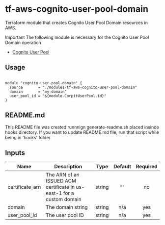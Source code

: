 
# tf-aws-cognito-user-pool-domain

Terraform module that creates Cognito User Pool Domain resources in AWS.

Important
  The following module is necessary for the Cognito User Pool Domain operation

* [Cognito User Pool](https://registry.terraform.io/modules/corpit-consulting-public/cognito-user-pool/aws/0.1.0)
## Usage

```hcl

module "cognito-user-pool-domain" {
  source       = "./modules/tf-aws-cognito-user-pool-domain"
  domain       = "my-domain"
  user_pool_id = "${module.CorpitUserPool.id}"
}

```

## README.md
This README file was created runnnign generate-readme.sh placed insinde hooks directory.
If you want to update README.md file, run that script while being in 'hooks' folder.
## Inputs

| Name | Description | Type | Default | Required |
|------|-------------|:----:|:-----:|:-----:|
| certificate\_arn | The ARN of an ISSUED ACM certificate in us-east-1 for a custom domain | string | `""` | no |
| domain | The domain string | string | n/a | yes |
| user\_pool\_id | The user pool ID | string | n/a | yes |

